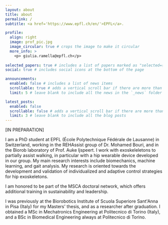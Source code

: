```yaml
---
layout: about
title: about
permalink: /
subtitle: <a href='https://www.epfl.ch/en/'>EPFL</a>. 

profile:
  align: right
  image: prof_pic.jpg
  image_circular: true # crops the image to make it circular
  more_info: >
    <p> giulia.ramella@epfl.ch</p>
    
selected_papers: true # includes a list of papers marked as "selected={true}"
social: true # includes social icons at the bottom of the page

announcements:
  enabled: false # includes a list of news items
  scrollable: true # adds a vertical scroll bar if there are more than 3 news items
  limit: 5 # leave blank to include all the news in the `_news` folder

latest_posts:
  enabled: false
  scrollable: false # adds a vertical scroll bar if there are more than 3 new posts items
  limit: 3 # leave blank to include all the blog posts
---
```



[IN PREPARATION]


I am a PhD student at EPFL (École Polytechnique Fédérale de Lausanne) in Switzerland, working in the REHAssist group of Dr. Mohamed Bouri, and in the Biorob laboratory of Prof. Auke Ijspeert. I work with exoskeleletons to partially assist walking, in particular with a hip wearable device developed in our group. My main research interests include biomechanics, machine learning, and gait analysis. My research is oriented towards the development and validation of individualized and adaptive control strategies for hip exoskeletons.

I am honored to be part of the MSCA doctoral network, which offers additional training in sustainability and leadership.

I was previously at the Biorobotics Institute of Scuola Superiore Sant'Anna in Pisa (Italy) for my Masters' thesis, and as a researcher after graduation. I obtained a MSc in Mechatronics Engineering at Politecnico di Torino (Italy), and a BSc in Biomedical Engineering always at Politecnico di Torino.